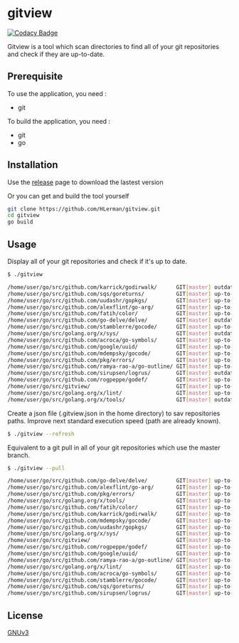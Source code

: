 # gitview

[![Codacy Badge](https://api.codacy.com/project/badge/Grade/67b150d267c2486285b86c3533df996b)](https://app.codacy.com/app/HLerman/gitview?utm_source=github.com&utm_medium=referral&utm_content=HLerman/gitview&utm_campaign=Badge_Grade_Settings)

Gitview is a tool which scan directories to find all of your git repositories and check if they are up-to-date.

## Prerequisite

To use the application, you need :
- git

To build the application, you need :
- git
- go

## Installation

Use the [release](https://github.com/HLerman/gitview/releases) page to download the lastest version

Or you can get and build the tool yourself

```bash
git clone https://github.com/HLerman/gitview.git
cd gitview
go build
```

## Usage

Display all of your git repositories and check if it's up to date.
```bash
$ ./gitview
```
```bash
/home/user/go/src/github.com/karrick/godirwalk/      GIT[master] outdated
/home/user/go/src/github.com/sqs/goreturns/          GIT[master] up-to-date
/home/user/go/src/github.com/uudashr/gopkgs/         GIT[master] up-to-date
/home/user/go/src/github.com/alexflint/go-arg/       GIT[master] up-to-date
/home/user/go/src/github.com/fatih/color/            GIT[master] up-to-date
/home/user/go/src/github.com/go-delve/delve/         GIT[master] outdated
/home/user/go/src/github.com/stamblerre/gocode/      GIT[master] up-to-date
/home/user/go/src/golang.org/x/sys/                  GIT[master] outdated
/home/user/go/src/github.com/acroca/go-symbols/      GIT[master] up-to-date
/home/user/go/src/github.com/google/uuid/            GIT[master] up-to-date
/home/user/go/src/github.com/mdempsky/gocode/        GIT[master] up-to-date
/home/user/go/src/github.com/pkg/errors/             GIT[master] up-to-date
/home/user/go/src/github.com/ramya-rao-a/go-outline/ GIT[master] up-to-date
/home/user/go/src/github.com/sirupsen/logrus/        GIT[master] outdated
/home/user/go/src/github.com/rogpeppe/godef/         GIT[master] up-to-date
/home/user/go/src/gitview/                           GIT[master] up-to-date
/home/user/go/src/golang.org/x/lint/                 GIT[master] up-to-date
/home/user/go/src/golang.org/x/tools/                GIT[master] outdated
```

Create a json file (.gitview.json in the home directory) to sav repositories paths. Improve next standard execution speed (path are already known).
```bash
$ ./gitview --refresh
```

Equivalent to a git pull in all of your git repositories which use the master branch.
```bash
$ ./gitview --pull
```
```bash
/home/user/go/src/github.com/go-delve/delve/         GIT[master] up-to-date
/home/user/go/src/github.com/alexflint/go-arg/       GIT[master] up-to-date
/home/user/go/src/github.com/pkg/errors/             GIT[master] up-to-date
/home/user/go/src/golang.org/x/tools/                GIT[master] up-to-date
/home/user/go/src/github.com/fatih/color/            GIT[master] up-to-date
/home/user/go/src/github.com/karrick/godirwalk/      GIT[master] up-to-date
/home/user/go/src/github.com/mdempsky/gocode/        GIT[master] up-to-date
/home/user/go/src/github.com/uudashr/gopkgs/         GIT[master] up-to-date
/home/user/go/src/golang.org/x/sys/                  GIT[master] up-to-date
/home/user/go/src/gitview/                           GIT[master] up-to-date
/home/user/go/src/github.com/rogpeppe/godef/         GIT[master] up-to-date
/home/user/go/src/github.com/google/uuid/            GIT[master] up-to-date
/home/user/go/src/github.com/ramya-rao-a/go-outline/ GIT[master] up-to-date
/home/user/go/src/golang.org/x/lint/                 GIT[master] up-to-date
/home/user/go/src/github.com/acroca/go-symbols/      GIT[master] up-to-date
/home/user/go/src/github.com/stamblerre/gocode/      GIT[master] up-to-date
/home/user/go/src/github.com/sqs/goreturns/          GIT[master] up-to-date
/home/user/go/src/github.com/sirupsen/logrus/        GIT[master] up-to-date
```

## License
[GNUv3](https://www.gnu.org/licenses/agpl-3.0.fr.html)
